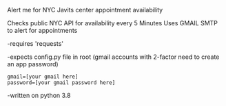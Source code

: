 Alert me for NYC Javits center appointment availability

Checks public NYC API for availability every 5 Minutes
Uses GMAIL SMTP to alert for appointments

-requires 'requests'

-expects config.py file in root
(gmail accounts with 2-factor need to create an app password)
```
gmail=[your gmail here]
password=[your gmail password here]
```

-written on python 3.8